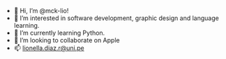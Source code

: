 - 👋 Hi, I’m @mck-lio!
- 👀 I’m interested in software development, graphic design and language learning.
- 🌱 I’m currently learning Python.
- 💞️ I’m looking to collaborate on Apple
- 📫 lionella.diaz.r@uni.pe

<!---
mck-lio/mck-lio is a ✨ special ✨ repository because its `README.md` (this file) appears on your GitHub profile.
You can click the Preview link to take a look at your changes.
--->

